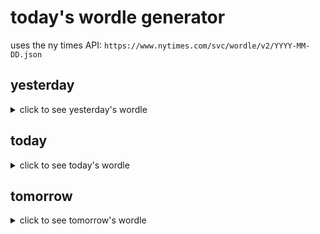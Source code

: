 # today's wordle generator

uses the ny times API: `https://www.nytimes.com/svc/wordle/v2/YYYY-MM-DD.json`

## yesterday

<details>
    <summary>click to see yesterday's wordle</summary>

    route

</details>

## today

<details>
    <summary>click to see today's wordle</summary>

    heard

</details>

## tomorrow

<details>
    <summary>click to see tomorrow's wordle</summary>

    doing

</details>
